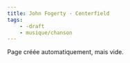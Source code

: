 ```yaml
---
title: John Fogerty - Centerfield
tags:
    - -draft
    - musique/chanson
---
```


Page créée automatiquement, mais vide.
